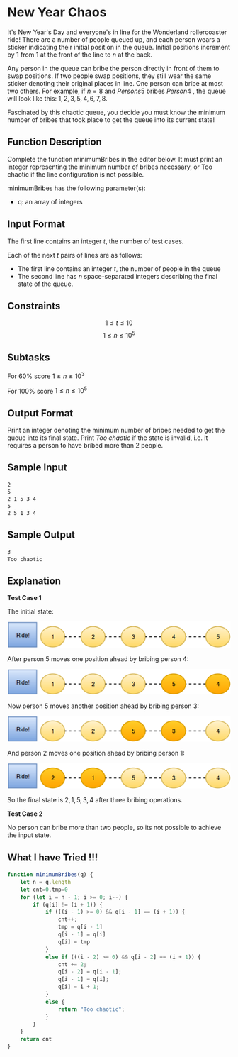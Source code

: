# New Year Chaos


It's New Year's Day and everyone's in line for the Wonderland rollercoaster ride! There are a number of people queued up, and each person wears a sticker indicating their initial position in the queue. Initial positions increment by $1$ from $1$ at the front of the line to $n$ at the back.

Any person in the queue can bribe the person directly in front of them to swap positions. If two people swap positions, they still wear the same sticker denoting their original places in line. One person can bribe at most two others. For example, if $n=8$ and  $Persons5$ bribes $Person4$ , the queue will look like this: $1,2,3,5,4,6,7,8$.

Fascinated by this chaotic queue, you decide you must know the minimum number of bribes that took place to get the queue into its current state!

## Function Description

Complete the function minimumBribes in the editor below. It must print an integer representing the minimum number of bribes necessary, or Too chaotic if the line configuration is not possible.

minimumBribes has the following parameter(s):

* q: an array of integers
## Input Format

The first line contains an integer $t$, the number of test cases.

Each of the next $t$ pairs of lines are as follows: 
- The first line contains an integer $t$, the number of people in the queue 
- The second line has $n$ space-separated integers describing the final state of the queue.

## Constraints
$$ 1 \leq t \leq 10$$
$$ 1 \leq n \leq 10^5$$
## Subtasks

For $60\%$ score $1 \leq n \leq 10^3$

For $100\%$ score $1 \leq n \leq 10^5$

## Output Format

Print an integer denoting the minimum number of bribes needed to get the queue into its final state. Print _Too chaotic_ if the state is invalid, i.e. it requires a person to have bribed more than $2$ people.

## Sample Input

    2
    5
    2 1 5 3 4
    5
    2 5 1 3 4
## Sample Output

    3
    Too chaotic
## Explanation

**Test Case 1**

The initial state:

![pic1](img/../../img/pic1.png)

After person $5$ moves one position ahead by bribing person $4$:

![pic1](img/../../img/pic2.png)

Now person $5$ moves another position ahead by bribing person $3$:

![pic1](img/../../img/pic3.png)

And person $2$ moves one position ahead by bribing person $1$:

![pic1](img/../../img/pic5.png)

So the final state is $2,1,5,3,4$ after three bribing operations.

**Test Case 2**

No person can bribe more than two people, so its not possible to achieve the input state.

## What I have Tried !!!
```js
function minimumBribes(q) {
    let n = q.length
    let cnt=0,tmp=0
    for (let i = n - 1; i >= 0; i--) {
        if (q[i] != (i + 1)) {
            if (((i - 1) >= 0) && q[i - 1] == (i + 1)) {
                cnt++;
                tmp = q[i - 1]
                q[i - 1] = q[i]
                q[i] = tmp
            }
            else if (((i - 2) >= 0) && q[i - 2] == (i + 1)) {
                cnt += 2;
                q[i - 2] = q[i - 1];
                q[i - 1] = q[i];
                q[i] = i + 1;
            }
            else {
                return "Too chaotic";
            }
        }
    }
    return cnt
}
```